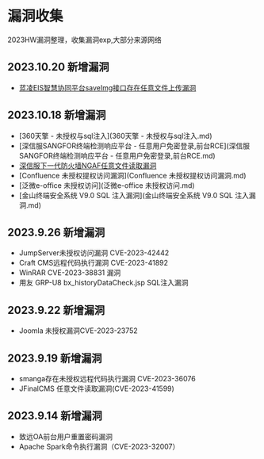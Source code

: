 # 漏洞收集
2023HW漏洞整理，收集漏洞exp,大部分来源网络

## 2023.10.20 新增漏洞
- [蓝凌EIS智慧协同平台saveImg接口存在任意文件上传漏洞](蓝凌EIS智慧协同平台saveImg接口存在任意文件上传漏洞.md)

## 2023.10.18 新增漏洞
- [360天擎 - 未授权与sql注入](360天擎 - 未授权与sql注入.md)
- [深信服SANGFOR终端检测响应平台 - 任意用户免密登录,前台RCE](深信服SANGFOR终端检测响应平台 - 任意用户免密登录,前台RCE.md)
- [深信服下一代防火墙NGAF任意文件读取漏洞](深信服下一代防火墙NGAF任意文件读取漏洞.md)
- [Confluence 未授权提权访问漏洞](Confluence 未授权提权访问漏洞.md)
- [泛微e-office 未授权访问](泛微e-office 未授权访问.md)
- [金山终端安全系统 V9.0 SQL 注入漏洞](金山终端安全系统 V9.0 SQL 注入漏洞.md)

## 2023.9.26 新增漏洞
- JumpServer未授权访问漏洞 CVE-2023-42442
- Craft CMS远程代码执行漏洞 CVE-2023-41892
- WinRAR CVE-2023-38831 漏洞
- 用友 GRP-U8 bx_historyDataCheck.jsp SQL注入漏洞

## 2023.9.22 新增漏洞
- Joomla 未授权漏洞CVE-2023-23752
  
## 2023.9.19 新增漏洞
- smanga存在未授权远程代码执行漏洞 CVE-2023-36076
- JFinalCMS 任意文件读取漏洞(CVE-2023-41599)

## 2023.9.14 新增漏洞
- 致远OA前台用户重置密码漏洞
- Apache Spark命令执行漏洞（CVE-2023-32007）

